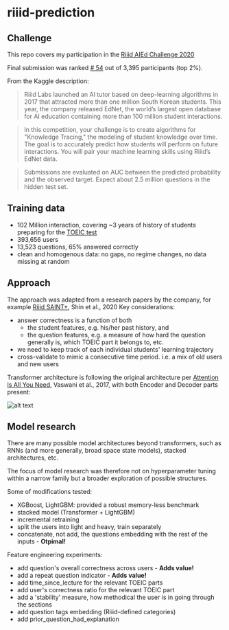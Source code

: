 # riiid-prediction
## Challenge

This repo covers my participation in the [Riiid AIEd Challenge 2020](https://www.kaggle.com/c/riiid-test-answer-prediction/overview)

Final submission was ranked [# 54](https://www.kaggle.com/c/riiid-test-answer-prediction/leaderboard) out of 3,395 participants (top 2%).


From the Kaggle description:
> Riiid Labs launched an AI tutor based on deep-learning algorithms in 2017 that attracted more than one million South Korean students. This year, the company released EdNet, the world’s largest open database for AI education containing more than 100 million student interactions.

> In this competition, your challenge is to create algorithms for "Knowledge Tracing," the modeling of student knowledge over time. The goal is to accurately predict how students will perform on future interactions. You will pair your machine learning skills using Riiid’s EdNet data.

> Submissions are evaluated on AUC between the predicted probability and the observed target.  Expect about 2.5 million questions in the hidden test set.


## Training data
- 102 Million interaction, covering ~3 years of history of students preparing for the [TOEIC test](https://www.ets.org/toeic)
- 393,656 users
- 13,523 questions, 65% answered correctly
- clean and homogenous data: no gaps, no regime changes, no data missing at random

## Approach

The approach was adapted from a research papers by the company, for example [Riiid SAINT+](https://arxiv.org/abs/2010.12042), Shin et al., 2020
Key considerations:
- answer correctness is a function of both 
  - the student features, e.g. his/her past history, and 
  - the question features, e.g. a measure of how hard the question generally is, which TOEIC part it belongs to, etc.
- we need to keep track of each individual students' learning trajectory
- cross-validate to mimic a consecutive time period. i.e. a mix of old users and new users


Transformer architecture is following the original architecture per [Attention Is All You Need](https://arxiv.org/abs/1706.03762), Vaswani et al., 2017, with both Encoder and Decoder parts present:

![alt text](https://drive.google.com/uc?id=14AEscOTfCNBfEJwPBOMpQYO6u2XByHta)


## Model research
There are many possible model architectures beyond transformers, such as RNNs (and more generally, broad space state models), stacked architectures, etc.

The focus of model research was therefore not on hyperparameter tuning within a narrow family but a broader exploration of possible structures.

Some of modifications tested:
- XGBoost, LightGBM: provided a robust memory-less benchmark
- stacked model (Transformer + LightGBM)
- incremental retraining 
- split the users into light and heavy, train separately
- concatenate, not add, the questions embedding with the rest of the inputs - **Otpimal!**

Feature engineering experiments:
- add question's overall correctness across users - **Adds value!**
- add a repeat question indicator - **Adds value!**
- add time_since_lecture for the relevant TOEIC parts
- add user's correctness ratio for the relevant TOEIC part
- add a 'stability' measure, how methodical the user is in going through the sections
- add question tags embedding (Riiid-defined categories)
- add prior_question_had_explanation
